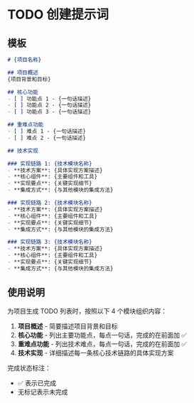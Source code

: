 # TODO 创建提示词

## 模板

```markdown
# {项目名称}

## 项目概述
{项目背景和目标}

## 核心功能
- [ ] 功能点 1 - {一句话描述}
- [ ] 功能点 2 - {一句话描述}
- [ ] 功能点 3 - {一句话描述}

## 重难点功能
- [ ] 难点 1 - {一句话描述}
- [ ] 难点 2 - {一句话描述}

## 技术实现

### 实现链路 1: {技术模块名称}
- **技术方案**: {具体实现方案描述}
- **核心组件**: {主要组件和工具}
- **实现要点**: {关键实现细节}
- **集成方式**: {与其他模块的集成方法}

### 实现链路 2: {技术模块名称}
- **技术方案**: {具体实现方案描述}
- **核心组件**: {主要组件和工具}
- **实现要点**: {关键实现细节}
- **集成方式**: {与其他模块的集成方法}

### 实现链路 3: {技术模块名称}
- **技术方案**: {具体实现方案描述}
- **核心组件**: {主要组件和工具}
- **实现要点**: {关键实现细节}
- **集成方式**: {与其他模块的集成方法}
```

## 使用说明

为项目生成 TODO 列表时，按照以下 4 个模块组织内容：

1. **项目概述** - 简要描述项目背景和目标
2. **核心功能** - 列出主要功能点，每点一句话，完成的在前面加 ✅
3. **重难点功能** - 列出技术难点，每点一句话，完成的在前面加 ✅
4. **技术实现** - 详细描述每一条核心技术链路的具体实现方案

完成状态标注：
- ✅ 表示已完成
- 无标记表示未完成
